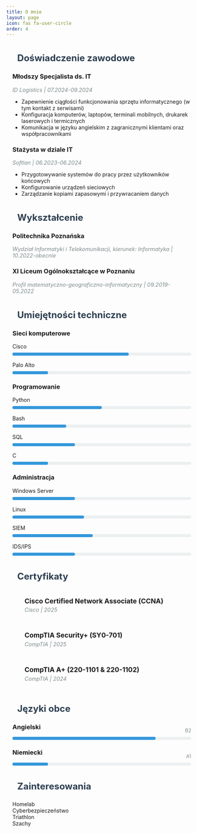 ```yaml
---
title: O mnie
layout: page
icon: fas fa-user-circle
order: 4
---
```


<div class="about-container">

<div class="section-header">
  <i class="fas fa-briefcase"></i>
  <h2>Doświadczenie zawodowe</h2>
</div>

<div class="experience-item">
  <h3>Młodszy Specjalista ds. IT</h3>
  <div class="meta">ID Logistics | 07.2024-09.2024</div>
  <ul>
    <li>Zapewnienie ciągłości funkcjonowania sprzętu informatycznego (w tym kontakt z serwisami)</li>
    <li>Konfiguracja komputerów, laptopów, terminali mobilnych, drukarek laserowych i termicznych</li>
    <li>Komunikacja w języku angielskim z zagranicznymi klientami oraz współpracownikami</li>
  </ul>
</div>

<div class="experience-item">
  <h3>Stażysta w dziale IT</h3>
  <div class="meta">Softlan | 06.2023-06.2024</div>
  <ul>
    <li>Przygotowywanie systemów do pracy przez użytkowników końcowych</li>
    <li>Konfigurowanie urządzeń sieciowych</li>
    <li>Zarządzanie kopiami zapasowymi i przywracaniem danych</li>
  </ul>
</div>

<div class="section-header">
  <i class="fas fa-graduation-cap"></i>
  <h2>Wykształcenie</h2>
</div>

<div class="education-item">
  <h3>Politechnika Poznańska</h3>
  <div class="meta">Wydział Informatyki i Telekomunikacji, kierunek: Informatyka | 10.2022-obecnie</div>
</div>

<div class="education-item">
  <h3>XI Liceum Ogólnokształcące w Poznaniu</h3>
  <div class="meta">Profil matematyczno-geograficzno-informatyczny | 09.2019-05.2022</div>
</div>


<div class="section-header">
  <i class="fas fa-code"></i>
  <h2>Umiejętności techniczne</h2>
</div>

<div class="skills-grid">
  <div class="skill-category">
    <h3><i class="fas fa-network-wired"></i> Sieci komputerowe</h3>
    <div class="skill-item">
      <div class="skill-info">
        <span>Cisco</span>
      </div>
      <div class="progress-container">
        <div class="progress-bar" style="width: 65%"></div>
      </div>
    </div>
    <div class="skill-item">
      <div class="skill-info">
        <span>Palo Alto</span>
      </div>
      <div class="progress-container">
        <div class="progress-bar" style="width: 20%"></div>
      </div>
    </div>
  </div>

  <div class="skill-category">
    <h3><i class="fas fa-laptop-code"></i> Programowanie</h3>
    <div class="skill-item">
      <div class="skill-info">
        <span>Python</span>
      </div>
      <div class="progress-container">
        <div class="progress-bar" style="width: 50%"></div>
      </div>
    </div>
    <div class="skill-item">
      <div class="skill-info">
        <span>Bash</span>
      </div>
      <div class="progress-container">
        <div class="progress-bar" style="width: 30%"></div>
      </div>
    </div>
    <div class="skill-item">
      <div class="skill-info">
        <span>SQL</span>
      </div>
      <div class="progress-container">
        <div class="progress-bar" style="width: 35%"></div>
      </div>
    </div>
    <div class="skill-item">
      <div class="skill-info">
        <span>C</span>
      </div>
      <div class="progress-container">
        <div class="progress-bar" style="width: 20%"></div>
      </div>
    </div>
  </div>

  <div class="skill-category">
    <h3><i class="fas fa-tools"></i> Administracja</h3>
    <div class="skill-item">
      <div class="skill-info">
        <span>Windows Server</span>
      </div>
      <div class="progress-container">
        <div class="progress-bar" style="width: 35%"></div>
      </div>
    </div>
    <div class="skill-item">
      <div class="skill-info">
        <span>Linux</span>
      </div>
      <div class="progress-container">
        <div class="progress-bar" style="width: 40%"></div>
      </div>
    </div>
    <div class="skill-item">
      <div class="skill-info">
        <span>SIEM</span>
      </div>
      <div class="progress-container">
        <div class="progress-bar" style="width: 45%"></div>
      </div>
    </div>
    <div class="skill-item">
      <div class="skill-info">
        <span>IDS/IPS</span>
      </div>
      <div class="progress-container">
        <div class="progress-bar" style="width: 35%"></div>
      </div>
    </div>
  </div>
</div>


<div class="section-header">
  <i class="fas fa-certificate"></i>
  <h2>Certyfikaty</h2>
</div>

<div class="certificates-grid">
  <div class="certificate-item">
    <div class="certificate-icon">
      <i class="fas fa-award"></i>
    </div>
    <div class="certificate-details">
      <h3>Cisco Certified Network Associate (CCNA)</h3>
      <div class="meta">Cisco | 2025</div>
    </div>
  </div>
  <div class="certificate-item">
    <div class="certificate-icon">
      <i class="fas fa-award"></i>
    </div>
    <div class="certificate-details">
      <h3>CompTIA Security+ (SY0-701)</h3>
      <div class="meta">CompTIA | 2025</div>
    </div>
  </div>
  <div class="certificate-item">
    <div class="certificate-icon">
      <i class="fas fa-award"></i>
    </div>
    <div class="certificate-details">
      <h3>CompTIA A+ (220-1101 & 220-1102)</h3>
      <div class="meta">CompTIA | 2024</div>
    </div>
  </div>
</div>


<div class="section-header">
  <i class="fas fa-language"></i>
  <h2>Języki obce</h2>
</div>

<div class="languages-grid">
  <div class="language-item">
    <h3>Angielski</h3>
    <div class="progress-container">
      <div class="progress-bar" style="width: 80%"></div>
      <span class="progress-text">B2</span>
    </div>
  </div>
  <div class="language-item">
    <h3>Niemiecki</h3>
    <div class="progress-container">
      <div class="progress-bar" style="width: 20%"></div>
      <span class="progress-text">A1</span>
    </div>
  </div>
</div>


<div class="section-header">
  <i class="fas fa-heart"></i>
  <h2>Zainteresowania</h2>
</div>

<div class="interests-grid">
  <div class="interest-item">
    <i class="fas fa-server"></i>
    <span>Homelab</span>
  </div>
  <div class="interest-item">
    <i class="fas fa-shield-alt"></i>
    <span>Cyberbezpieczeństwo</span>
  </div>
  <div class="interest-item">
    <i class="fas fa-person-running"></i>
    <span>Triathlon</span>
  </div>
  <div class="interest-item">
    <i class="fas fa-chess"></i>
    <span>Szachy</span>
  </div>
</div>

<!-- <div class="download-cv">
  <a href="/assets/documents/cv.pdf" class="btn btn-primary">
    <i class="fas fa-download"></i> CV w formacie PDF
  </a>
</div> -->

</div>

<style>
/* Podstawowe style */
.about-container {
  max-width: 900px;
  margin: 0 auto;
  padding: 0 1rem;
}

.section-header {
  display: flex;
  align-items: center;
  gap: 0.8rem;
  margin: 2.5rem 0 1.5rem 0;
}

.section-header h2 {
  margin: 0;
  font-size: 1.5rem;
  color: var(--heading-color);
}

/* Progress bary */
.progress-container {
  width: 100%;
  height: 8px;
  background: var(--progress-bg);
  border-radius: 4px;
  margin-top: 0.5rem;
  position: relative;
}

.progress-bar {
  height: 100%;
  border-radius: 4px;
  background: var(--accent-color);
  transition: width 0.5s ease;
}

.progress-text {
  position: absolute;
  right: 0;
  top: -1.5rem;
  font-size: 0.8rem;
  color: var(--text-muted);
}

/* Umiejętności */
.skill-item {
  margin: 1rem 0;
}

.skill-info {
  display: block;
  margin-bottom: 0.3rem;
}

/* Kolory dla motywów */
:root {
  --heading-color: #2c3e50;
  --text-color: #34495e;
  --text-muted: #7f8c8d;
  --accent-color: #3498db;
  --progress-bg: #ecf0f1;
  --card-bg: #ffffff;
  --border-color: #dfe6e9;
}

[data-theme="dark"] {
  --heading-color: #ecf0f1;
  --text-color: #bdc3c7;
  --text-muted: #95a5a6;
  --accent-color: #3498db;
  --progress-bg: #34495e;
  --card-bg: #2c3e50;
  --border-color: #34495e;
}

/* Responsywność */
@media (max-width: 768px) {
  .skills-grid {
    grid-template-columns: 1fr;
  }
}


.certificates-grid {
  display: grid;
  gap: 1rem;
}

.certificate-item {
  display: flex;
  align-items: flex-start;
  gap: 1rem;
  padding: 1rem;
  background: var(--card-bg-color);
  border-radius: 8px;
}

.certificate-icon {
  padding-top: 0.3rem;
}

.certificate-icon i {
  font-size: 1.5rem;
  color: var(--accent-color);
}

.certificate-details {
  flex: 1;
}

.certificate-details h3 {
  margin: 0 0 0.3rem 0;
  font-size: 1.1rem;
}

.meta {
  font-style: italic;
  color: var(--text-muted);
  font-size: 0.9rem;
}

</style>